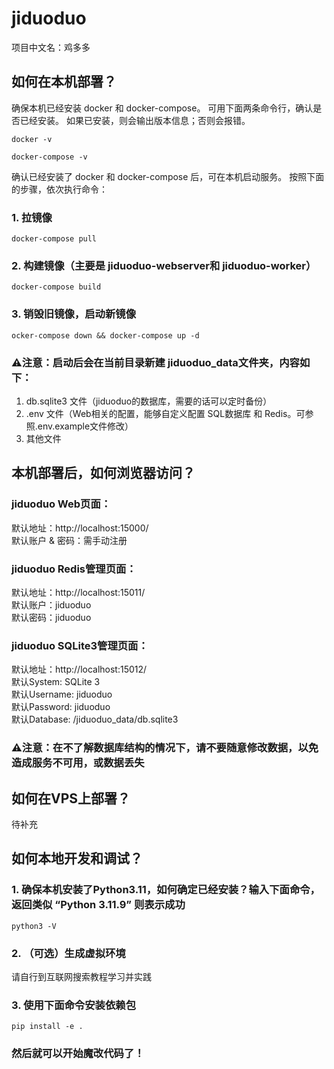 # jiduoduo

项目中文名：鸡多多

## 如何在本机部署？

确保本机已经安装 docker 和 docker-compose。
可用下面两条命令行，确认是否已经安装。
如果已安装，则会输出版本信息；否则会报错。

    docker -v

    docker-compose -v

确认已经安装了 docker 和 docker-compose 后，可在本机启动服务。
按照下面的步骤，依次执行命令：

### 1. 拉镜像

    docker-compose pull 

### 2. 构建镜像（主要是 jiduoduo-webserver和 jiduoduo-worker）

    docker-compose build

### 3. 销毁旧镜像，启动新镜像

    ocker-compose down && docker-compose up -d

### ⚠️注意：启动后会在当前目录新建 jiduoduo_data文件夹，内容如下：

1. db.sqlite3 文件（jiduoduo的数据库，需要的话可以定时备份）
2. .env 文件（Web相关的配置，能够自定义配置 SQL数据库 和 Redis。可参照.env.example文件修改）
3. 其他文件

## 本机部署后，如何浏览器访问？

### jiduoduo Web页面：

默认地址：http://localhost:15000/    
默认账户 & 密码：需手动注册

### jiduoduo Redis管理页面：

默认地址：http://localhost:15011/  
默认账户：jiduoduo  
默认密码：jiduoduo

### jiduoduo SQLite3管理页面：

默认地址：http://localhost:15012/  
默认System: SQLite 3  
默认Username: jiduoduo  
默认Password: jiduoduo  
默认Database: /jiduoduo_data/db.sqlite3

### ⚠️注意：在不了解数据库结构的情况下，请不要随意修改数据，以免造成服务不可用，或数据丢失

## 如何在VPS上部署？

待补充

## 如何本地开发和调试？

### 1. 确保本机安装了Python3.11，如何确定已经安装？输入下面命令，返回类似 “Python 3.11.9” 则表示成功

    python3 -V 

### 2. （可选）生成虚拟环境

请自行到互联网搜索教程学习并实践

### 3. 使用下面命令安装依赖包

    pip install -e .

### 然后就可以开始魔改代码了！

